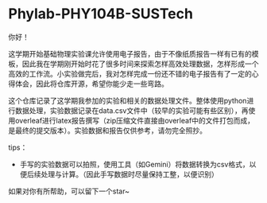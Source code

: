 # Phylab-PHY104B-SUSTech

你好！

这学期开始基础物理实验课允许使用电子报告，由于不像纸质报告一样有已有的模板，因此我在学期刚开始时花了很多时间来探索怎样高效处理数据，怎样形成一个高效的工作流。小实验做完后，我对怎样完成一份还不错的电子报告有了一定的心得体会，因此将仓库开源，希望你能少走一些弯路。

这个仓库记录了这学期我参加的实验和相关的数据处理文件。整体使用python进行数据处理，实验数据记录在data.csv文件中（较早的实验可能有些区别），再使用overleaf进行latex报告撰写（zip压缩文件直接由overleaf中的文件打包而成，是最终的提交版本）。实验数据和报告仅供参考，请勿完全照抄。

tips：
- 手写的实验数据可以拍照，使用工具（如Gemini）将数据转换为csv格式，以便后续处理与计算。（因此手写数据时尽量保持工整，以便识别）

如果对你有所帮助，可以留下一个star~
